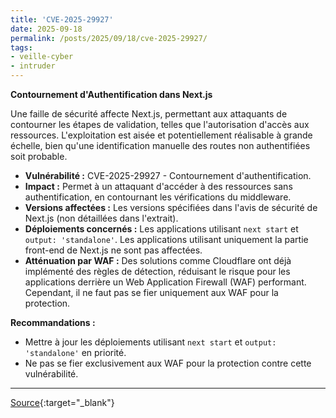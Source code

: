 ```yaml
---
title: 'CVE-2025-29927'
date: 2025-09-18
permalink: /posts/2025/09/18/cve-2025-29927/
tags:
- veille-cyber
- intruder
---
```

**Contournement d'Authentification dans Next.js**

Une faille de sécurité affecte Next.js, permettant aux attaquants de contourner les étapes de validation, telles que l'autorisation d'accès aux ressources. L'exploitation est aisée et potentiellement réalisable à grande échelle, bien qu'une identification manuelle des routes non authentifiées soit probable.

*   **Vulnérabilité :** CVE-2025-29927 - Contournement d'authentification.
*   **Impact :** Permet à un attaquant d'accéder à des ressources sans authentification, en contournant les vérifications du middleware.
*   **Versions affectées :** Les versions spécifiées dans l'avis de sécurité de Next.js (non détaillées dans l'extrait).
*   **Déploiements concernés :** Les applications utilisant `next start` et `output: 'standalone'`. Les applications utilisant uniquement la partie front-end de Next.js ne sont pas affectées.
*   **Atténuation par WAF :** Des solutions comme Cloudflare ont déjà implémenté des règles de détection, réduisant le risque pour les applications derrière un Web Application Firewall (WAF) performant. Cependant, il ne faut pas se fier uniquement aux WAF pour la protection.

**Recommandations :**

*   Mettre à jour les déploiements utilisant `next start` et `output: 'standalone'` en priorité.
*   Ne pas se fier exclusivement aux WAF pour la protection contre cette vulnérabilité.

---
[Source](https://cvemon.intruder.io/cves/CVE-2025-29927){:target="_blank"}
